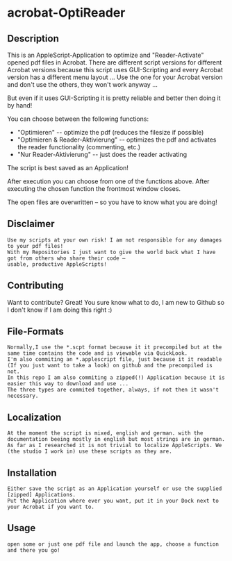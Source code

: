 acrobat-OptiReader
=============

Description
-------
This is an AppleScript-Application to optimize and "Reader-Activate" opened pdf files in Acrobat.
There are different script versions for different Acrobat versions because this script
uses GUI-Scripting and every Acrobat version has a different menu layout ...
Use the one for your Acrobat version and don't use the others, they won't work anyway ...

But even if it uses GUI-Scripting it is pretty reliable and better then doing it by hand!

You can choose between the following functions:

* "Optimieren" -- optimize the pdf (reduces the filesize if possible)
* "Optimieren & Reader-Aktivierung" -- optimizes the pdf and activates the reader functionality (commenting, etc.)
* "Nur Reader-Aktivierung" -- just does the reader activating

The script is best saved as an Application!

After execution you can choose from one of the functions above.
After executing the chosen function the frontmost window closes.

The open files are overwritten – so you have to know what you are doing!



Disclaimer
-----
	Use my scripts at your own risk! I am not responsible for any damages to your pdf files!
	With my Repositories I just want to give the world back what I have got from others who share their code – 
    usable, productive AppleScripts!

Contributing
------------
Want to contribute? Great! You sure know what to do, I am new to Github so I don't know if I am doing this right :)

File-Formats
-----------
    Normally,I use the *.scpt format because it it precompiled but at the same time contains the code and is viewable via QuickLook. 
    I'm also commiting an *.applescript file, just because it it readable (If you just want to take a look) on github and the precompiled is not.
    In this repo I am also commiting a zipped(!) Application because it is easier this way to download and use ...
    The three types are commited together, always, if not then it wasn't necessary.
    
Localization
-----------
    At the moment the script is mixed, english and german. with the documentation beeing mostly in english but most strings are in german.
    As far as I researched it is not trivial to localize AppleScripts. We (the studio I work in) use these scripts as they are.

Installation
-----------
	Either save the script as an Application yourself or use the supplied [zipped] Applications.
    Put the Application where ever you want, put it in your Dock next to your Acrobat if you want to.

Usage
-----
    open some or just one pdf file and launch the app, choose a function and there you go!
